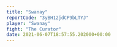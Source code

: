 ```yaml
---
title: "Swanay"
reportCode: "3yBH12jdCP9bLTYJ"
player: "Swanay"
fight: "The Curator"
date: 2021-06-07T18:57:55.202000+00:00
---
```

